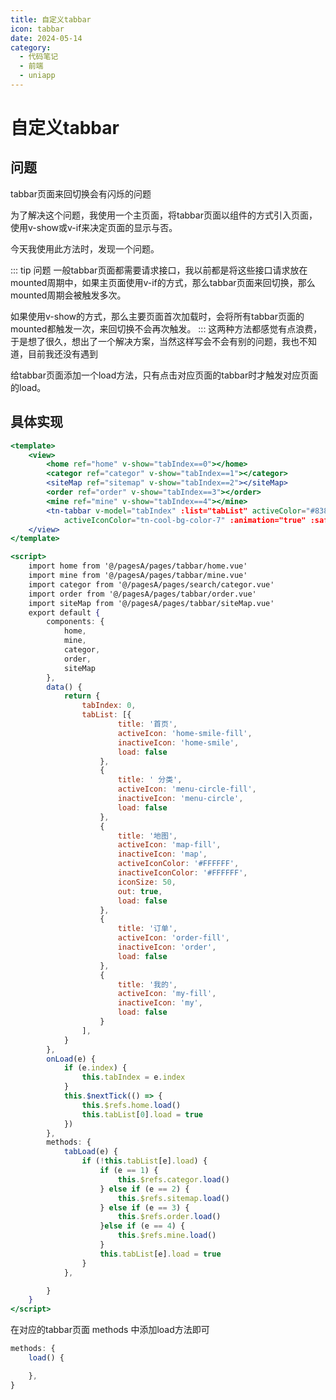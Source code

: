 ```yaml
---
title: 自定义tabbar
icon: tabbar
date: 2024-05-14
category:
  - 代码笔记
  - 前端
  - uniapp
---
```

# 自定义tabbar

## 问题
tabbar页面来回切换会有闪烁的问题

为了解决这个问题，我使用一个主页面，将tabbar页面以组件的方式引入页面，使用v-show或v-if来决定页面的显示与否。

今天我使用此方法时，发现一个问题。

::: tip 问题
一般tabbar页面都需要请求接口，我以前都是将这些接口请求放在mounted周期中，如果主页面使用v-if的方式，那么tabbar页面来回切换，那么mounted周期会被触发多次。

如果使用v-show的方式，那么主要页面首次加载时，会将所有tabbar页面的mounted都触发一次，来回切换不会再次触发。
:::
这两种方法都感觉有点浪费，于是想了很久，想出了一个解决方案，当然这样写会不会有别的问题，我也不知道，目前我还没有遇到

给tabbar页面添加一个load方法，只有点击对应页面的tabbar时才触发对应页面的load。

## 具体实现

```jsx
<template>
	<view>
		<home ref="home" v-show="tabIndex==0"></home>
		<categor ref="categor" v-show="tabIndex==1"></categor>
		<siteMap ref="sitemap" v-show="tabIndex==2"></siteMap>
		<order ref="order" v-show="tabIndex==3"></order>
		<mine ref="mine" v-show="tabIndex==4"></mine>
		<tn-tabbar v-model="tabIndex" :list="tabList" activeColor="#838383" inactiveColor="#AAAAAA" @change="tabLoad"
			activeIconColor="tn-cool-bg-color-7" :animation="true" :safeAreaInsetBottom="true"></tn-tabbar>
	</view>
</template>

<script>
	import home from '@/pagesA/pages/tabbar/home.vue'
	import mine from '@/pagesA/pages/tabbar/mine.vue'
	import categor from '@/pagesA/pages/search/categor.vue'
	import order from '@/pagesA/pages/tabbar/order.vue'
	import siteMap from '@/pagesA/pages/tabbar/siteMap.vue'
	export default {
		components: {
			home,
			mine,
			categor,
			order,
			siteMap
		},
		data() {
			return {
				tabIndex: 0,
				tabList: [{
						title: '首页',
						activeIcon: 'home-smile-fill',
						inactiveIcon: 'home-smile',
						load: false
					},
					{
						title: ' 分类',
						activeIcon: 'menu-circle-fill',
						inactiveIcon: 'menu-circle',
						load: false
					},
					{
						title: '地图',
						activeIcon: 'map-fill',
						inactiveIcon: 'map',
						activeIconColor: '#FFFFFF',
						inactiveIconColor: '#FFFFFF',
						iconSize: 50,
						out: true,
						load: false
					},
					{
						title: '订单',
						activeIcon: 'order-fill',
						inactiveIcon: 'order',
						load: false
					},
					{
						title: '我的',
						activeIcon: 'my-fill',
						inactiveIcon: 'my',
						load: false
					}
				],
			}
		},
		onLoad(e) {
			if (e.index) {
				this.tabIndex = e.index
			}
			this.$nextTick(() => {
				this.$refs.home.load()
				this.tabList[0].load = true
			})
		},
		methods: {
			tabLoad(e) {
				if (!this.tabList[e].load) {
					if (e == 1) {
						this.$refs.categor.load()
					} else if (e == 2) {
						this.$refs.sitemap.load()
					} else if (e == 3) {
						this.$refs.order.load()
					}else if (e == 4) {
						this.$refs.mine.load()
					}
					this.tabList[e].load = true
				}
			},

		}
	}
</script>
```

在对应的tabbar页面 methods 中添加load方法即可
```jsx
methods: {
	load() {

	},
}
```
